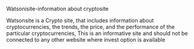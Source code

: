 Watsonisite-information about cryptosite


Watsonsite is a Crypto site, that includes information about cryptocurrencies, the trends, the price, and the performance of the particular cryptocurrencies, This is an informative site and should not be connected to any other website where invest option is available
